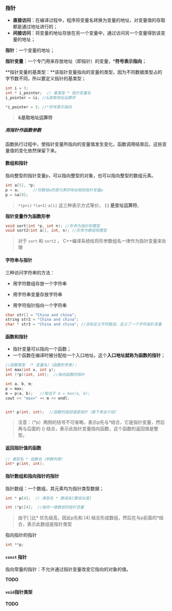 ### 指针

- **直接访问**：在编译过程中，程序将变量名转换为变量的地址，对变量值的存取都是通过地址进行的；
- **间接访问**：将变量的地址存放在另一个变量中，通过访问另一个变量得到该变量的地址；



**指针**：一个变量的地址；

**指针变量**：一个专门用来存放地址（即指针）的变量，***符号表示指向**；

**指针变量的基类型：**该指针变量指向的变量的类型，因为不同数据类型占的字节数不同，所以要定义指针的基类型；

```c++
int i = 3;
int * i_pointer;  // 基类型 * 指针变量名
i_pointer = &i;	//&是取地址运算符

*i_pointer = 3;	//*符号表示指向
```

> **&是取地址运算符**



##### 用指针作函数参数

函数执行过程中，使指针变量所指向的变量值发生变化，函数调用结束后，这些变量值的变化依然保留下来。





#### 数组和指针

指向整型的指针变量p，可以指向整型的对象，也可以指向整型的数组元素。

```c++
int a[5], *p;
p = a;		//将数组a的首元素的地址赋给指针变量p
p = &a[0];
```

> `*(p+i)` `*(a+1)`  `a[i]` 这三种表示方式等价， **`[]` 是变址运算符**。





**指针变量作为函数形参**

```c++
void sort(int *p, int n); //形参为指针和整型
void sort2(int a[], int, n); //形参为数组和整型
```

> 对于 `sort` 和 `sort2` ， C++编译系统给将形参数组名一律作为指针变量来处理





####  字符串与指针

三种访问字符串的方法：

- 用字符数组存放一个字符串
- 用字符串变量存放字符串

- 用字符指针指向一个字符串

```c++
char str[] = "China and china";
string str2 = "China and china";
char * str3 = "China and china"; //没有定义字符数组，定义了一个字符指针变量
```





#### 函数和指针

- 指针变量可以指向一个函数；
- 一个函数在编译时被分配给一个入口地址，这个**入口地址就称为函数的指针**；

```c++
//函数类型 （* 变量名）（函数形参表）；
int max(int x, int y);
int (*p)(int, int);  //指向函数的指针

int a, b, m;
p = max;
m = p(a, b);   //相当于 m = max(a, b);
cout << "max=" << m << endl;


int* p(int, int);  //函数的返回值是指针（接下来会介绍）
```

> 注意：（*p）两侧的括号不可省略，表示p先与\*结合，它是指针变量，然后再与后面的 () 结合，表示此指针变量指向函数，这个函数的返回值是整型。





#### 返回指针值的函数

```c++
// 类型名 * 函数名（参数列表）
int* p(int, int); 
```





#### 指针数组和指向指针的指针

指针数组：一个数组，其元素均为指针类型数据；

```c++
int * p[4];  // 类型名 * 数组名[数组长度]

int (*p)[4];  //指向一维数组的指针变量
```

> 由于[ ]比\* 优先级高，因此p先和 [4] 结合形成数组，然后在与p前面的\*结合，表示此数组是指针类型



指向指针的指针

```c++
int **p;
```





#### `const` 指针

指向常量的指针：不允许通过指针变量改变它指向的对象的值。

**TODO**





#### `void`指针类型

**TODO**

